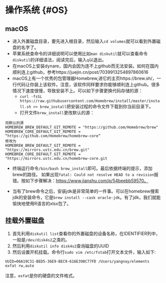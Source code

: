 
# 操作系统 {#OS}

## macOS

- 进入外置磁盘目录，要先进入根目录，然后输入`cd volumes`就可以看到外置磁盘的名字了。
- 苹果系统查命令的详细说明可以使用比如`man diskutil`就可以查看命令`diskutil`的详细语法，阅读完后，输入`q`以退出。
- 在macOS上安装dynare，国内会因为连不上github而无法安装。如何在国内顺利连上github，参考https://juejin.cn/post/7039913254897860616
- macOS上有一个优秀的包管理器Homebrew,进它的主页https://brew.sh/，一行代码让你装上该软件。注意，该软件同样要求你能够顺利连上github。很多情况下速度很慢，导致安装不上。可以如下步骤更换代码存储的源：
  - `curl -fsSL https://raw.githubusercontent.com/Homebrew/install/master/install.sh >> brew_install`把安装过程的命令文件下载到你当前目录下。
  - 打开文件`brew_install`更改默认的源：
```
将默认的源
HOMEBREW_BREW_DEFAULT_GIT_REMOTE = "https://github.com/Homebrew/brew"    
HOMEBREW_CORE_DEFAULT_GIT_REMOTE = “https://github.com/Homebrew/homebrew-core“
修改为  
HOMEBREW_BREW_DEFAULT_GIT_REMOTE = "https://mirrors.ustc.edu.cn/brew.git"
HOMEBREW_CORE_DEFAULT_GIT_REMOTE = "https://mirrors.ustc.edu.cn/homebrew-core.git
```
- 终端运行命令`/bin/bash brew_install`即可。最后依据终端的提示，添加brew的路径。
如果出现`fatal: Could not resolve HEAD to a revision`报错。按如下步骤解决：https://www.jianshu.com/p/54beebb59570。

- 当有了brew命令之后，安装jdk是非常简单的一件事。可以在homebrew搜索jdk的安装命令，它是`brew install --cask oracle-jdk`。有了jdk，我们就能愉快地使用R语言的xlsx包了。

## 挂载外置磁盘

1. 首先利用`diskutil list`查看你的外置磁盘的设备名称，在IDENTIFIER列中，一般是`/dev/disk4s2`之类的。
2. 然后利用`diskutil info disk4s2`查询磁盘的UUID
3. 然后设置开机挂载。命令行`sudo vim /etc/fstab`打开文本文件，输入如下:
```
UUID=06A19C31-BED5-36E9-BEC9-616E398C77FD /Users/yangnay/elements exfat rw,auto
```
注意，`exfat`是你的硬盘的文件格式。
